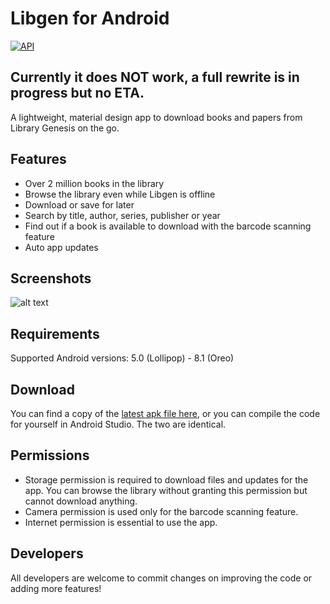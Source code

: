 # Libgen for Android
[![API](https://img.shields.io/badge/API-21%2B-brightgreen.svg?style=flat)](https://android-arsenal.com/api?level=21)

## Currently it does NOT work, a full rewrite is in progress but no ETA.

A lightweight, material design app to download books and papers from Library Genesis on the go.

## Features
* Over 2 million books in the library
* Browse the library even while Libgen is offline
* Download or save for later
* Search by title, author, series, publisher or year
* Find out if a book is available to download with the barcode scanning feature
* Auto app updates 


## Screenshots
![alt text](https://raw.githubusercontent.com/la55u/Libgen/master/screenshots/1.jpg)

## Requirements
Supported Android versions: 5.0 (Lollipop) - 8.1 (Oreo)

## Download
You can find a copy of the [latest apk file here](https://scenehub.tk/libgen/app-release.apk), or you can compile the code for yourself in Android Studio. The two are identical.

## Permissions
* Storage permission is required to download files and updates for the app. You can browse the library without granting this permission but cannot download anything.
* Camera permission is used only for the barcode scanning feature. 
* Internet permission is essential to use the app.

## Developers
All developers are welcome to commit changes on improving the code or adding more features!
